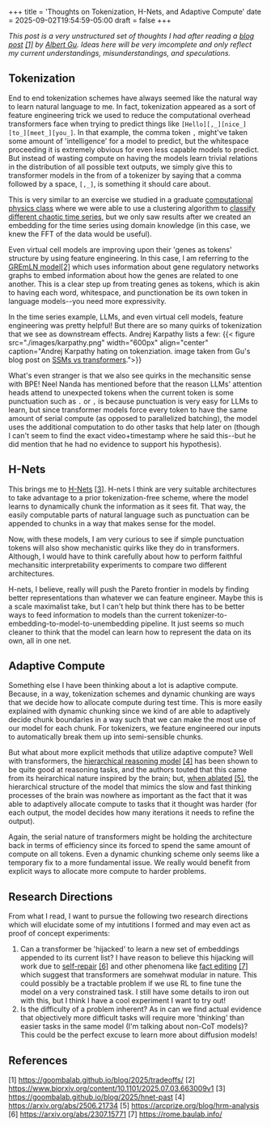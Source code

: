 +++
title = 'Thoughts on Tokenization, H-Nets, and Adaptive Compute'
date = 2025-09-02T19:54:59-05:00
draft = false
+++

*This post is a very unstructured set of thoughts I had after reading a [blog post](https://goombalab.github.io/blog/2025/tradeoffs/) [[1]](#references) by [Albert Gu](https://goombalab.github.io/). Ideas here will be very imcomplete and only reflect my current understandings, misunderstandings, and speculations.*

## Tokenization
End to end tokenization schemes have always seemed like the natural way to learn natural language to me. In fact, tokenization appeared as a sort of feature engineering trick we used to reduce the computational overhead transformers face when trying to predict things like `[Hello][,_][nice_][to_][meet_][you_]`. In that example, the comma token `,` might've taken some amount of 'intelligence' for a model to predict, but the whitespace proceeding it is extremely obvious for even less capable models to predict. But instead of wasting compute on having the models learn trivial relations in the distribution of all possible text outputs, we simply give this to transformer models in the from of a tokenizer by saying that a comma followed by a space, `[,_]`, is something it should care about.

This is very similar to an exercise we studied in a graduate [computational physics class](https://www.wgilpin.com/cphy/) where we were able to use a clustering algorithm to [classify different chaotic time series](https://www.wgilpin.com/cphy/time-series-chaos-clustering#can-we-choose-a-better-featurization), but we only saw results after we created an embedding for the time series using domain knowledge (in this case, we knew the FFT of the data would be useful).

Even virtual cell models are improving upon their 'genes as tokens' structure by using feature engineering. In this case, I am referring to the [GREmLN model](https://www.biorxiv.org/content/10.1101/2025.07.03.663009v1)[[2]](#references) which uses information about gene regulatory networks graphs to embed information about how the genes are related to one another. This is a clear step up from treating genes as tokens, which is akin to having each word, whitespace, and punctionation be its own token in language models--you need more expressivity.

In the time series example, LLMs, and even virtual cell models, feature engineering was pretty helpful! But there are so many quirks of tokenization that we see as downstream effects. Andrej Karpathy lists a few:
{{< figure src="./images/karpathy.png" width="600px" align="center" caption="Andrej Karpathy hating on tokenziation. image taken from Gu's blog post on [SSMs vs transformers](https://goombalab.github.io/blog/2025/tradeoffs/#should-we-get-rid-of-tokenization).">}}

What's even stranger is that we also see quirks in the mechansitic sense with BPE! Neel Nanda has mentioned before that the reason LLMs' attention heads attend to unexpected tokens when the current token is some punctuation such as `.` or `,` is because punctuation is very easy for LLMs to learn, but since transformer models force every token to have the same amount of serial compute (as opposed to parallelized batching), the model uses the additional computation to do other tasks that help later on (though I can't seem to find the exact video+timestamp where he said this--but he did mention that he had no evidence to support his hypothesis).

## H-Nets
This brings me to [H-Nets](https://goombalab.github.io/blog/2025/hnet-past) [[3](#references)]. H-nets I think are very suitable architectures to take advantage to a prior tokenization-free scheme, where the model learns to dynamically chunk the information as it sees fit. That way, the easily computable parts of natural language such as punctuation can be appended to chunks in a way that makes sense for the model.

Now, with these models, I am very curious to see if simple punctuation tokens will also show mechanistic quirks like they do in transformers. Although, I would have to think carefully about how to perform faithful mechansitic interpretability experiments to compare two different architectures.

H-nets, I believe, really will push the Pareto frontier in models by finding better representations than whatever we can feature engineer. Maybe this is a scale maximalist take, but I can't help but think there has to be better ways to feed information to models than the current tokenizer-to-embedding-to-model-to-unembedding pipeline. It just seems so much cleaner to think that the model can learn how to represent the data on its own, all in one net.

## Adaptive Compute
Something else I have been thinking about a lot is adaptive compute. Because, in a way, tokenization schemes and dynamic chunking are ways that we decide how to allocate compute during test time. This is more easily explained with dynamic chunking since we kind of are able to adaptively decide chunk boundaries in a way such that we can make the most use of our model for each chunk. For tokenizers, we feature engineered our inputs to automatically break them up into semi-sensible chunks.

But what about more explicit methods that utilize adaptive compute? Well with transformers, the [hierarchical reasoning model](https://arxiv.org/abs/2506.21734) [[4]](#references) has been shown to be quite good at reasoning tasks, and the authors touted that this came from its heirarchical nature inspired by the brain; but, [when ablated](https://arcprize.org/blog/hrm-analysis) [[5]](#references), the hierarchical structure of the model that mimics the slow and fast thinking processes of the brain was nowhere as important as the fact that it was able to adaptively allocate compute to tasks that it thought was harder (for each output, the model decides how many iterations it needs to refine the output).

Again, the serial nature of transformers might be holding the architecture back in terms of efficiency since its forced to spend the same amount of compute on all tokens. Even a dynamic chunking scheme only seems like a temporary fix to a more fundamental issue. We really would benefit from explicit ways to allocate more compute to harder problems.

## Research Directions
From what I read, I want to pursue the following two research directions which will elucidate some of my intutitions I formed and may even act as proof of concept experiments:

1. Can a transformer be 'hijacked' to learn a new set of embeddings appended to its current list? I have reason to believe this hijacking will work due to [self-repair](https://arxiv.org/abs/2307.15771) [[6]](#references) and other phenomena like [fact editing](https://rome.baulab.info/) [[7]](#references) which suggest that transformers are somehwat modular in nature. This could possibly be a tractable problem if we use RL to fine tune the model on a very constrained task. I still have some details to iron out with this, but I think I have a cool experiment I want to try out!
2. Is the difficulty of a problem inherent? As in can we find actual evidence that objectively more difficult tasks will require more 'thinking' than easier tasks in the same model (I'm talking about non-CoT models)? This could be the perfect excuse to learn more about diffusion models!


## References
[1] https://goombalab.github.io/blog/2025/tradeoffs/
[2] https://www.biorxiv.org/content/10.1101/2025.07.03.663009v1
[3] https://goombalab.github.io/blog/2025/hnet-past
[4] https://arxiv.org/abs/2506.21734
[5] https://arcprize.org/blog/hrm-analysis
[6] https://arxiv.org/abs/2307.15771
[7] https://rome.baulab.info/
